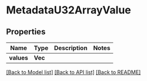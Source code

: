 # MetadataU32ArrayValue

## Properties

Name | Type | Description | Notes
------------ | ------------- | ------------- | -------------
**values** | **Vec<String>** |  | 

[[Back to Model list]](../README.md#documentation-for-models) [[Back to API list]](../README.md#documentation-for-api-endpoints) [[Back to README]](../README.md)



